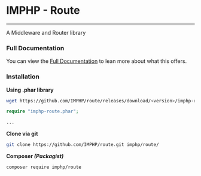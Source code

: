 # IMPHP - Route
___

A Middleware and Router library

### Full Documentation

You can view the [Full Documentation](docs/route.md) to lean more about what this offers.

### Installation

__Using .phar library__

```sh
wget https://github.com/IMPHP/route/releases/download/<version>/imphp-route.phar
```

```php
require "imphp-route.phar";

...
```

__Clone via git__

```sh
git clone https://github.com/IMPHP/route.git imphp/route/
```

__Composer _(Packagist)___

```sh
composer require imphp/route
```

